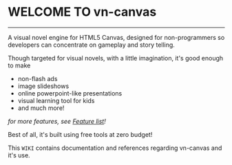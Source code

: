 # WELCOME TO vn-canvas #

---

A visual novel engine for HTML5 Canvas, designed for non-programmers so developers can concentrate on gameplay and story telling.

Though targeted for visual novels, with a little imagination, it's good enough to make

  * non-flash ads
  * image slideshows
  * online powerpoint-like presentations
  * visual learning tool for kids
  * and much more!

_for more features, see [Feature list](Features.md)!_

Best of all, it's built using free tools at zero budget!

This `WIKI` contains documentation and references regarding vn-canvas and it's use.